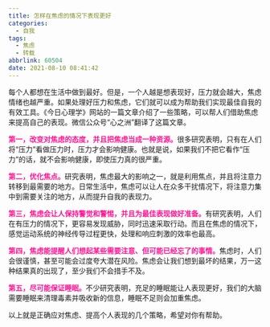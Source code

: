 ```yaml
---
title: 怎样在焦虑的情况下表现更好
categories:
  - 自我
tags:
  - 焦虑
  - 转载
abbrlink: 60504
date: 2021-08-10 08:41:42
---
```


每个人都想在生活中做到最好。但是，一个人越是想表现好，压力就会越大，焦虑情绪也越严重。如果处理好压力和焦虑，它们就可以成为帮助我们实现最佳自我的有效工具。《今日心理学》网站的一篇文章介绍了一些策略，可以帮人们借助焦虑来提高自己的表现。微信公众号“心之洲”翻译了这篇文章。

<font color=DeepPink>**第一，改变对焦虑的态度，并且把焦虑当成一种资源。**</font>很多研究表明，只有在人们将“压力”看做压力时，压力才会影响健康。也就是说，如果我们不把它看作“压力”的话，就不会影响健康，即使压力真的很严重。

<font color=DeepPink>**第二，优化焦点。**</font>研究表明，焦虑最大的影响之一，就是利用焦点，并且将注意力转移到最需要的地方。日常生活中，焦虑可以让人在众多干扰情况下，将注意力集中到需要关注的地方，从而提升自我的表现力。

<font color=DeepPink>**第三，焦虑会让人保持警觉和警惕，并且为最佳表现做好准备。**</font>有研究表明，人们在有压力的情况下，更容易发现威胁，同时迅速采取行动。而且在焦虑的情况下，感觉运动系统的神经传导过程更快，处理和响应刺激的效率也最高。

<font color=DeepPink>**第四，焦虑能提醒人们想起某些需要注意、但可能已经忘了的事情。**</font>焦虑时，人们会很谨慎，甚至可能会过度夸大潜在风险。焦虑会让我们想到最坏的结果，万一这种结果真的出现了，至少我们不会措手不及。

<font color=DeepPink>**第五，尽可能保证睡眠。**</font>不少研究表明，充足的睡眠能让人表现更好，我们的大脑需要睡眠来清理毒素并吸收新的信息，睡眠不足则会加重焦虑。

以上就是正确应对焦虑、提高个人表现的几个策略，希望对你有帮助。